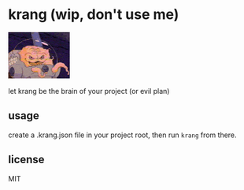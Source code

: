 krang (wip, don't use me)
====

![Trust me](Krang.gif "Krang knows his stuff.")

let krang be the brain of your project (or evil plan)

## usage

create a .krang.json file in your project root, then run `krang` from there.

## license

MIT
